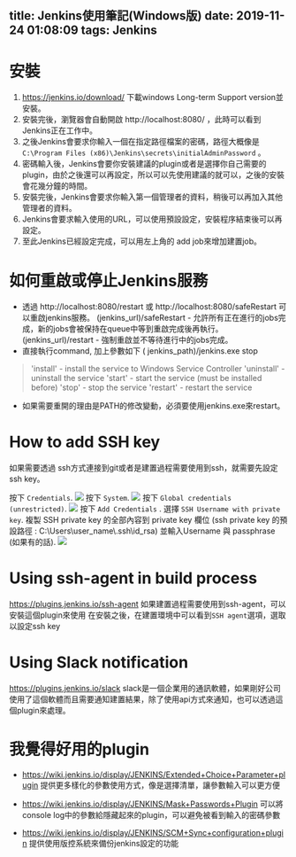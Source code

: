 title: Jenkins使用筆記(Windows版)
date: 2019-11-24 01:08:09
tags: Jenkins
---
# 安裝
1. https://jenkins.io/download/ 下載windows Long-term Support version並安裝。
1. 安裝完後，瀏覽器會自動開啟 http://localhost:8080/ ，此時可以看到Jenkins正在工作中。
1. 之後Jenkins會要求你輸入一個在指定路徑檔案的密碼，路徑大概像是`C:\Program Files (x86)\Jenkins\secrets\initialAdminPassword` 。
1. 密碼輸入後，Jenkins會要你安裝建議的plugin或者是選擇你自己需要的plugin，由於之後還可以再設定，所以可以先使用建議的就可以，之後的安裝會花幾分鐘的時間。
1. 安裝完後，Jenkins會要求你輸入第一個管理者的資料，稍後可以再加入其他管理者的資料。
1. Jenkins會要求輸入使用的URL，可以使用預設設定，安裝程序結束後可以再設定。
1. 至此Jenkins已經設定完成，可以用左上角的 add job來增加建置job。

# 如何重啟或停止Jenkins服務
* 透過 http://localhost:8080/restart 或 http://localhost:8080/safeRestart 可以重啟jenkins服務。
(jenkins_url)/safeRestart - 允許所有正在進行的jobs完成，新的jobs會被保持在queue中等到重啟完成後再執行。
(jenkins_url)/restart - 強制重啟並不等待進行中的jobs完成。
* 直接執行command, 加上參數如下
( jenkins_path)/jenkins.exe stop
> 'install' - install the service to Windows Service Controller
> 'uninstall' - uninstall the service
> 'start' - start the service (must be installed before)
> 'stop' - stop the service
> 'restart' - restart the service
* 如果需要重開的理由是PATH的修改變動，必須要使用jenkins.exe來restart。

# How to add SSH key
如果需要透過 ssh方式連接到git或者是建置過程需要使用到ssh，就需要先設定ssh key。

按下 `Credentials`. 
![](https://i.imgur.com/fLlC09T.png)
按下 `System`.
![](https://i.imgur.com/O4VYtj8.png)
按下 `Global credentials (unrestricted)`. 
![](https://i.imgur.com/q5CoExt.png)
按下 `Add Credentials` . 選擇 `SSH Username with private key`.
複製 SSH private key 的全部內容到 private key 欄位
(ssh private key 的預設路徑 : C:\Users\user_name\\.ssh\id_rsa)
並輸入Username 與 passphrase (如果有的話).
![](https://i.imgur.com/X8yzK0d.png)

# Using ssh-agent in build process

https://plugins.jenkins.io/ssh-agent
如果建置過程需要使用到ssh-agent，可以安裝這個plugin來使用
在安裝之後，在建置環境中可以看到`SSH agent`選項，選取以設定ssh key

# Using Slack notification
https://plugins.jenkins.io/slack
slack是一個企業用的通訊軟體，如果剛好公司使用了這個軟體而且需要通知建置結果，除了使用api方式來通知，也可以透過這個plugin來處理。


# 我覺得好用的plugin 
- https://wiki.jenkins.io/display/JENKINS/Extended+Choice+Parameter+plugin
提供更多樣化的參數使用方式，像是選擇清單，讓參數輸入可以更方便

- https://wiki.jenkins.io/display/JENKINS/Mask+Passwords+Plugin
可以將console log中的參數給隱藏起來的plugin，可以避免被看到輸入的密碼參數

- https://wiki.jenkins.io/display/JENKINS/SCM+Sync+configuration+plugin
提供使用版控系統來備份jenkins設定的功能



